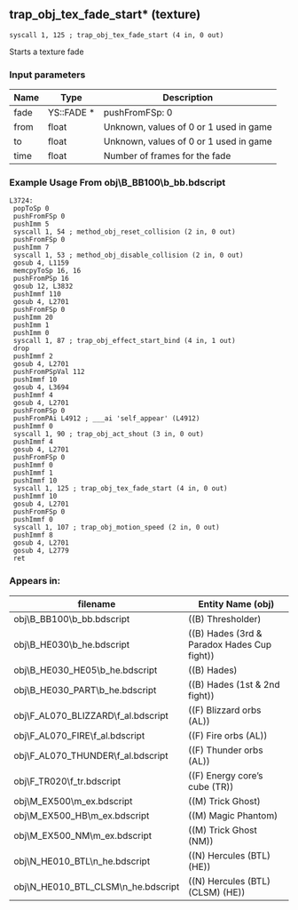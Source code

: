## trap_obj_tex_fade_start* (texture)

`syscall 1, 125 ; trap_obj_tex_fade_start (4 in, 0 out)`

Starts a texture fade

### Input parameters
| Name | Type | Description
|------|------|------------
| fade   | YS::FADE *   | pushFromFSp: 0
| from   | float   | Unknown, values of 0 or 1 used in game
| to   | float   | Unknown, values of 0 or 1 used in game
| time   | float   | Number of frames for the fade


### Example Usage From obj\B_BB100\b_bb.bdscript
```plaintext
L3724:
 popToSp 0
 pushFromFSp 0
 pushImm 5
 syscall 1, 54 ; method_obj_reset_collision (2 in, 0 out)
 pushFromFSp 0
 pushImm 7
 syscall 1, 53 ; method_obj_disable_collision (2 in, 0 out)
 gosub 4, L1159
 memcpyToSp 16, 16
 pushFromPSp 16
 gosub 12, L3832
 pushImmf 110
 gosub 4, L2701
 pushFromFSp 0
 pushImm 20
 pushImm 1
 pushImm 0
 syscall 1, 87 ; trap_obj_effect_start_bind (4 in, 1 out)
 drop 
 pushImmf 2
 gosub 4, L2701
 pushFromPSpVal 112
 pushImmf 10
 gosub 4, L3694
 pushImmf 4
 gosub 4, L2701
 pushFromFSp 0
 pushFromPAi L4912 ; ___ai 'self_appear' (L4912)
 pushImmf 0
 syscall 1, 90 ; trap_obj_act_shout (3 in, 0 out)
 pushImmf 4
 gosub 4, L2701
 pushFromFSp 0
 pushImmf 0
 pushImmf 1
 pushImmf 10
 syscall 1, 125 ; trap_obj_tex_fade_start (4 in, 0 out)
 pushImmf 10
 gosub 4, L2701
 pushFromFSp 0
 pushImmf 0
 syscall 1, 107 ; trap_obj_motion_speed (2 in, 0 out)
 pushImmf 8
 gosub 4, L2701
 gosub 4, L2779
 ret
```


### Appears in:
| filename | Entity Name (obj)
|----------|-------------
| obj\B_BB100\b_bb.bdscript       | ((B) Thresholder)          
| obj\B_HE030\b_he.bdscript       | ((B) Hades (3rd & Paradox Hades Cup fight))          
| obj\B_HE030_HE05\b_he.bdscript       | ((B) Hades)          
| obj\B_HE030_PART\b_he.bdscript       | ((B) Hades (1st & 2nd fight))          
| obj\F_AL070_BLIZZARD\f_al.bdscript       | ((F) Blizzard orbs (AL))          
| obj\F_AL070_FIRE\f_al.bdscript       | ((F) Fire orbs (AL))          
| obj\F_AL070_THUNDER\f_al.bdscript       | ((F) Thunder orbs (AL))          
| obj\F_TR020\f_tr.bdscript       | ((F) Energy core’s cube (TR))          
| obj\M_EX500\m_ex.bdscript       | ((M) Trick Ghost)          
| obj\M_EX500_HB\m_ex.bdscript       | ((M) Magic Phantom)          
| obj\M_EX500_NM\m_ex.bdscript       | ((M) Trick Ghost (NM))          
| obj\N_HE010_BTL\n_he.bdscript       | ((N) Hercules (BTL) (HE))          
| obj\N_HE010_BTL_CLSM\n_he.bdscript       | ((N) Hercules (BTL) (CLSM) (HE))          




